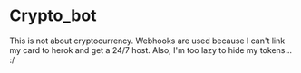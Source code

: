 # Crypto_bot
This is not about cryptocurrency.
Webhooks are used because I can't link my card to herok and get a 24/7 host. 
Also, I'm too lazy to hide my tokens... :/
